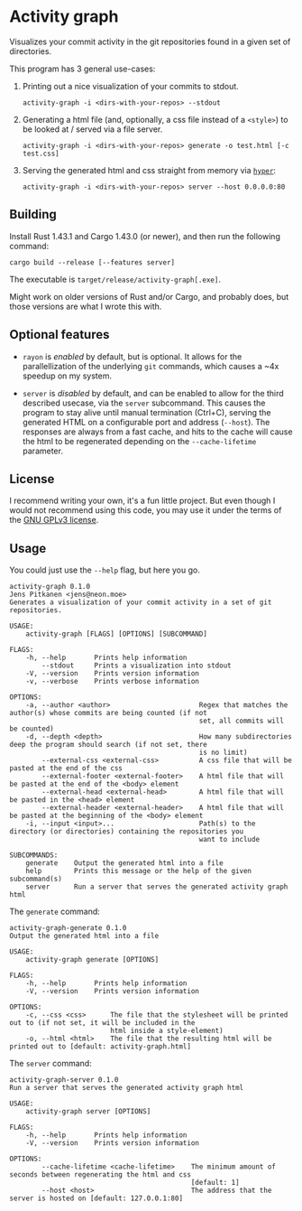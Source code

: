 # Activity graph
Visualizes your commit activity in the git repositories found in a
given set of directories.

This program has 3 general use-cases:

1. Printing out a nice visualization of your commits to stdout.

   ```
   activity-graph -i <dirs-with-your-repos> --stdout
   ```

2. Generating a html file (and, optionally, a css file instead of a
   `<style>`) to be looked at / served via a file server.

   ```
   activity-graph -i <dirs-with-your-repos> generate -o test.html [-c test.css]
   ```

3. Serving the generated html and css straight from memory via
   [`hyper`][hyper]:

   ```
   activity-graph -i <dirs-with-your-repos> server --host 0.0.0.0:80
   ```

## Building

Install Rust 1.43.1 and Cargo 1.43.0 (or newer), and then run the
following command:

```
cargo build --release [--features server]
```

The executable is `target/release/activity-graph[.exe]`.

Might work on older versions of Rust and/or Cargo, and probably does,
but those versions are what I wrote this with.

## Optional features

- `rayon` is *enabled* by default, but is optional. It allows for the
  parallellization of the underlying `git` commands, which causes a
  ~4x speedup on my system.

- `server` is *disabled* by default, and can be enabled to allow for
  the third described usecase, via the `server` subcommand. This
  causes the program to stay alive until manual termination (Ctrl+C),
  serving the generated HTML on a configurable port and address
  (`--host`). The responses are always from a fast cache, and hits to
  the cache will cause the html to be regenerated depending on the
  `--cache-lifetime` parameter.

## License
I recommend writing your own, it's a fun little project. But even
though I would not recommend using this code, you may use it under the
terms of the [GNU GPLv3 license][license].

## Usage

You could just use the `--help` flag, but here you go.

```
activity-graph 0.1.0
Jens Pitkanen <jens@neon.moe>
Generates a visualization of your commit activity in a set of git repositories.

USAGE:
    activity-graph [FLAGS] [OPTIONS] [SUBCOMMAND]

FLAGS:
    -h, --help       Prints help information
        --stdout     Prints a visualization into stdout
    -V, --version    Prints version information
    -v, --verbose    Prints verbose information

OPTIONS:
    -a, --author <author>                      Regex that matches the author(s) whose commits are being counted (if not
                                               set, all commits will be counted)
    -d, --depth <depth>                        How many subdirectories deep the program should search (if not set, there
                                               is no limit)
        --external-css <external-css>          A css file that will be pasted at the end of the css
        --external-footer <external-footer>    A html file that will be pasted at the end of the <body> element
        --external-head <external-head>        A html file that will be pasted in the <head> element
        --external-header <external-header>    A html file that will be pasted at the beginning of the <body> element
    -i, --input <input>...                     Path(s) to the directory (or directories) containing the repositories you
                                               want to include

SUBCOMMANDS:
    generate    Output the generated html into a file
    help        Prints this message or the help of the given subcommand(s)
    server      Run a server that serves the generated activity graph html
```

The `generate` command:

```
activity-graph-generate 0.1.0
Output the generated html into a file

USAGE:
    activity-graph generate [OPTIONS]

FLAGS:
    -h, --help       Prints help information
    -V, --version    Prints version information

OPTIONS:
    -c, --css <css>      The file that the stylesheet will be printed out to (if not set, it will be included in the
                         html inside a style-element)
    -o, --html <html>    The file that the resulting html will be printed out to [default: activity-graph.html]
```

The `server` command:

```
activity-graph-server 0.1.0
Run a server that serves the generated activity graph html

USAGE:
    activity-graph server [OPTIONS]

FLAGS:
    -h, --help       Prints help information
    -V, --version    Prints version information

OPTIONS:
        --cache-lifetime <cache-lifetime>    The minimum amount of seconds between regenerating the html and css
                                             [default: 1]
        --host <host>                        The address that the server is hosted on [default: 127.0.0.1:80]
```

[hyper]: https://crates.io/crates/hyper "A fast HTTP 1/2 server written in Rust"
[license]: LICENSE.md "The GNU GPLv3 license text in Markdown."
